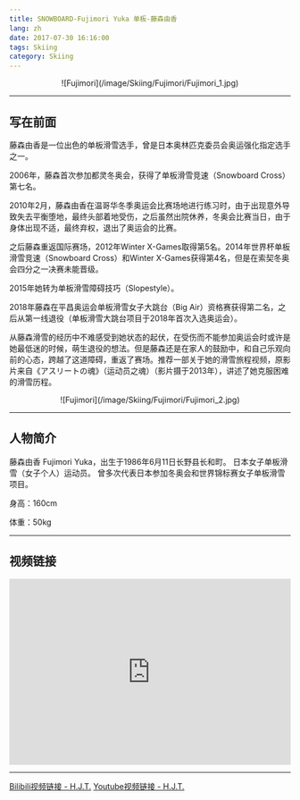 ```yaml
---
title: SNOWBOARD-Fujimori Yuka 单板-藤森由香
lang: zh
date: 2017-07-30 16:16:00
tags: Skiing
category: Skiing
---
```


<center>![Fujimori](/image/Skiing/Fujimori/Fujimori_1.jpg)</center> 

---------------------  

## 写在前面

藤森由香是一位出色的单板滑雪选手，曾是日本奥林匹克委员会奥运强化指定选手之一。

2006年，藤森首次参加都灵冬奥会，获得了单板滑雪竞速（Snowboard Cross）第七名。

2010年2月，藤森由香在温哥华冬季奥运会比赛场地进行练习时，由于出现意外导致失去平衡堕地，最终头部着地受伤，之后虽然出院休养，冬奥会比赛当日，由于身体出现不适，最终弃权，退出了奥运会的比赛。

之后藤森重返国际赛场，2012年Winter X-Games取得第5名。2014年世界杯单板滑雪竞速（Snowboard Cross）和Winter X-Games获得第4名，但是在索契冬奥会四分之一决赛未能晋级。

2015年她转为单板滑雪障碍技巧（Slopestyle）。

2018年藤森在平昌奥运会单板滑雪女子大跳台（Big Air）资格赛获得第二名，之后从第一线退役（单板滑雪大跳台项目于2018年首次入选奥运会）。

从藤森滑雪的经历中不难感受到她状态的起伏，在受伤而不能参加奥运会时或许是她最低迷的时候，萌生退役的想法。但是藤森还是在家人的鼓励中，和自己乐观向前的心态，跨越了这道障碍，重返了赛场。推荐一部关于她的滑雪旅程视频，原影片来自《アスリートの魂》（运动员之魂）（影片摄于2013年），讲述了她克服困难的滑雪历程。

<center>![Fujimori](/image/Skiing/Fujimori/Fujimori_2.jpg)</center>

---------------------  

## 人物简介  

藤森由香 Fujimori Yuka，出生于1986年6月11日长野县长和町。
日本女子单板滑雪（女子个人）运动员。
曾多次代表日本参加冬奥会和世界锦标赛女子单板滑雪项目。

身高：160cm

体重：50kg

---------------------  

## 视频链接 

<!-- <center><iframe src="//player.bilibili.com/player.html?aid=760582468&bvid=BV1Q64y1C7NH&cid=336841025&page=1&high_quality=1" height="580" width="100%" quality="high" scrolling="no" border="0" frameborder="no" framespacing="0" allowfullscreen="true"> </iframe></center> -->

<div style="position: relative; padding: 33% 48%;">
<iframe style="position: absolute; width: 100%; height: 100%; left: 0; top: 0;" src="https://player.bilibili.com/player.html?aid=760582468&bvid=BV1Q64y1C7NH&cid=336841025&page=1&high_quality=1" frameborder="no" scrolling="no"></iframe></div>

---------------------  

[Bilibili视频链接 - H.J.T.](https://www.bilibili.com/video/BV1Q64y1C7NH "Title")
[Youtube视频链接 - H.J.T.](https://youtu.be/JckGnkqWnn4 "Title")
